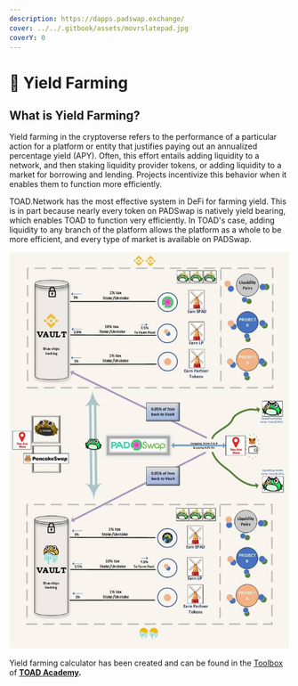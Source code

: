 ```yaml
---
description: https://dapps.padswap.exchange/
cover: ../../.gitbook/assets/movrslatepad.jpg
coverY: 0
---
```


# 🌾 Yield Farming

## What is Yield Farming?&#x20;

Yield farming in the cryptoverse refers to the performance of a particular action for a platform or entity that justifies paying out an annualized percentage yield (APY). Often, this effort entails adding liquidity to a network, and then staking liquidity provider tokens, or adding liquidity to a market for borrowing and lending. Projects incentivize this behavior when it enables them to function more efficiently.&#x20;

TOAD.Network has the most effective system in DeFi for farming yield. This is in part because nearly every token on PADSwap is natively yield bearing, which enables TOAD to function very efficiently. In TOAD's case, adding liquidity to any branch of the platform allows the platform as a whole to be more efficient, and every type of market is available on PADSwap.

![](../../.gitbook/assets/systemmap.jpg)

Yield farming calculator has been created and can be found in the [Toolbox](https://toad.academy/toolbox/) of [**TOAD Academy**](../toad-academy.md)**.**

